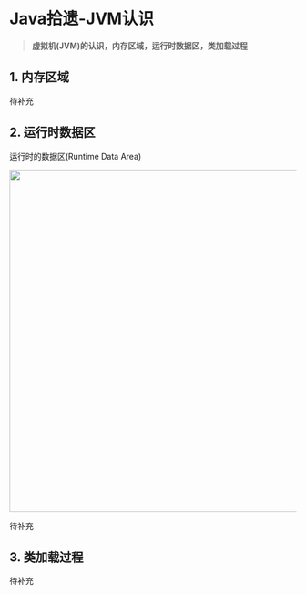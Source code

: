 # Java拾遗-JVM认识

> **虚拟机(JVM)的认识，内存区域，运行时数据区，类加载过程**

## 1. 内存区域

待补充

## 2. 运行时数据区

运行时的数据区(Runtime Data Area)

<!-- ![图片](https://cdn.jsdelivr.net/gh/wliduo/CDN@1.1/2020/05/20200508007.jpg) -->
<img width="600" src="https://cdn.jsdelivr.net/gh/wliduo/CDN@1.1/2020/05/20200508007.jpg">

待补充

## 3. 类加载过程

待补充
